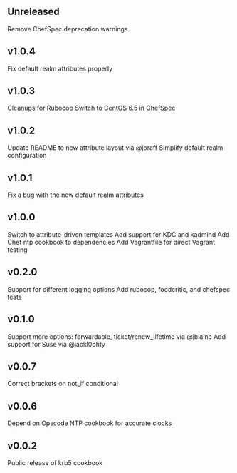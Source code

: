 ## Unreleased
  Remove ChefSpec deprecation warnings

## v1.0.4
  Fix default realm attributes properly

## v1.0.3
  Cleanups for Rubocop
  Switch to CentOS 6.5 in ChefSpec

## v1.0.2

  Update README to new attribute layout via @joraff
  Simplify default realm configuration

## v1.0.1

  Fix a bug with the new default realm attributes

## v1.0.0

  Switch to attribute-driven templates
  Add support for KDC and kadmind
  Add Chef ntp cookbook to dependencies
  Add Vagrantfile for direct Vagrant testing

## v0.2.0

  Support for different logging options
  Add rubocop, foodcritic, and chefspec tests

## v0.1.0

  Support more options: forwardable, ticket/renew_lifetime via @jblaine
  Add support for Suse via @jackl0phty

## v0.0.7

  Correct brackets on not_if conditional

## v0.0.6

  Depend on Opscode NTP cookbook for accurate clocks

## v0.0.2

  Public release of krb5 cookbook
